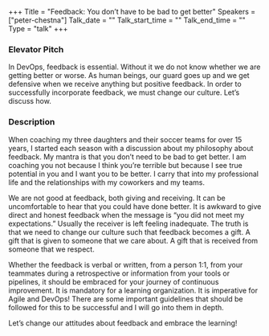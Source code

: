 +++
Title = "Feedback: You don’t have to be bad to get better"
Speakers = ["peter-chestna"]
Talk_date = ""
Talk_start_time = ""
Talk_end_time = ""
Type = "talk"
+++

### Elevator Pitch

In DevOps, feedback is essential. Without it we do not know whether we are getting better or worse. As human beings, our guard goes up and we get defensive when we receive anything but positive feedback. In order to successfully incorporate feedback, we must change our culture. Let’s discuss how.

### Description

When coaching my three daughters and their soccer teams for over 15 years, I started each season with a discussion about my philosophy about feedback. My mantra is that you don’t need to be bad to get better. I am coaching you not because I think you’re terrible but because I see true potential in you and I want you to be better. I carry that into my professional life and the relationships with my coworkers and my teams.

We are not good at feedback, both giving and receiving. It can be uncomfortable to hear that you could have done better. It is awkward to give direct and honest feedback when the message is “you did not meet my expectations.” Usually the receiver is left feeling inadequate. The truth is that we need to change our culture such that feedback becomes a gift. A gift that is given to someone that we care about. A gift that is received from someone that we respect.

Whether the feedback is verbal or written, from a person 1:1, from your teammates during a retrospective or information from your tools or pipelines, it should be embraced for your journey of continuous improvement. It is mandatory for a learning organization. It is imperative for Agile and DevOps! There are some important guidelines that should be followed for this to be successful and I will go into them in depth.

Let’s change our attitudes about feedback and embrace the learning!

